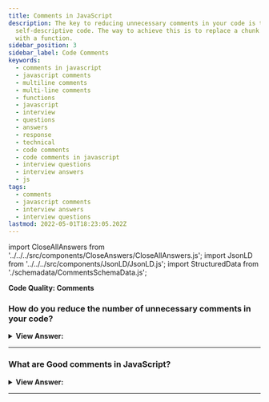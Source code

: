 ```yaml
---
title: Comments in JavaScript
description: The key to reducing unnecessary comments in your code is to write
  self-descriptive code. The way to achieve this is to replace a chunk of code
  with a function.
sidebar_position: 3
sidebar_label: Code Comments
keywords:
  - comments in javascript
  - javascript comments
  - multiline comments
  - multi-line comments
  - functions
  - javascript
  - interview
  - questions
  - answers
  - response
  - technical
  - code comments
  - code comments in javascript
  - interview questions
  - interview answers
  - js
tags:
  - comments
  - javascript comments
  - interview answers
  - interview questions
lastmod: 2022-05-01T18:23:05.202Z
---
```


import CloseAllAnswers from '../../../src/components/CloseAnswers/CloseAllAnswers.js';
import JsonLD from '../../../src/components/JsonLD/JsonLD.js';
import StructuredData from './schemadata/CommentsSchemaData.js';

<JsonLD data={StructuredData} />

<head>
  <title>Comments in JavaScript | JavaScript Frontend Phone Interview</title>
</head>

**Code Quality: Comments**

<CloseAllAnswers />

### How do you reduce the number of unnecessary comments in your code?

<details>
  <summary><strong>View Answer:</strong></summary>
  <div>
  <div><strong>Interview Response:</strong> The key to reducing unnecessary comments in your code is to write self-descriptive code. The best way to achieve this is to replace a chunk of code with a function.
</div><br />
  <div><strong className="codeExample">Code Example:</strong> Confusing Code<br /><br />

  <div></div>

```js
function showPrimes(n) {
  nextPrime: for (let i = 2; i < n; i++) {
    // check if i is a prime number   <-- this is an unnecessary comment
    for (let j = 2; j < i; j++) {
      if (i % j == 0) continue nextPrime;
    }

    alert(i);
  }
}
```

  </div><br />
  <div><strong className="codeExample">Code Example:</strong> Good Code<br /><br />

  <div></div>

```js
// The better variant, with a factored-out function isPrime:
function showPrimes(n) {
  for (let i = 2; i < n; i++) {
    if (!isPrime(i)) continue;

    alert(i);
  }
}

function isPrime(n) {
  for (let i = 2; i < n; i++) {
    if (n % i == 0) return false;
  }

  return true;
}
```

  </div>
  </div>
</details>

---

### What are Good comments in JavaScript?

<details>
  <summary><strong>View Answer:</strong></summary>
  <div>
  <div><strong>Interview Response:</strong> Good comments describe the architecture and lean less toward explaining what the code is doing. Good comments provide the team with a high-level overview of the components and how they interact. Good comments give a bird's eye view of the code. Good comments include documenting function parameters and their usage as well.
</div><br />
  <div><strong className="codeExample">Code Example:</strong><br /><br />

  <div></div>

```js
/**
 * Returns x raised to the n-th power.
 *
 * @param {number} x The number to raise.
 * @param {number} n The power, must be a natural number.
 * @return {number} x raised to the n-th power.
 */
function pow(x, n) {
  ...
}
```

  </div>
  </div>
</details>

---
